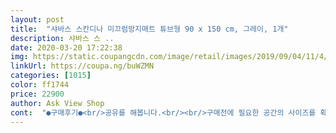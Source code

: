```yaml
---
layout: post 
title:  "샤바스 스칸디나 미끄럼방지매트 튜브형 90 x 150 cm, 그레이, 1개" 
description: 샤바스 스 ..
date: 2020-03-20 17:22:38 
img: https://static.coupangcdn.com/image/retail/images/2019/09/04/11/4/c9e9aef5-83be-4f37-92ee-782e004e2502.jpg 
linkUrl: https://coupa.ng/buWZMN 
categories: [1015] 
color: ff1744 
price: 22900 
author: Ask View Shop 
cont:  "●구매후기●<br/>공유를 해봅니다.<br/><br/>구매전에 필요한 공간의 사이즈를 확인하고<br/>구입한 매트를 깔아줍니다.<br/><br/>그레이컬러로 깔았더니 안정적인 느낌도있고<br/>그만큼 발로 밟았을때 쿠션감이있어서<br/>깔끔하면서도 살림도구들과도 컬러가<br/>들어보면 무게가 좀 있어요.<br/><br/>막상 만져보면 합성고무 재질이라 말려있는걸<br/>매트위에 서 있어도 불편하지않더군요.<br/><br/>무난한 그레이색이 물때가 생겨도 튀지않을 것 같아 골랐는데 색상 좋았구, 매트를 욕실 전체를 깔기엔 부담스러워서 아이 동선위주로 사이즈를 재서 주문했는데 딱 원하는 사이즈로 들어맞았어요!<br/>미끄럼방지매트지만 튜브형이라<br/>선택하고 구입했습니다.<br/><br/>손가락으로 눌러보면 사진처럼됩니다.<br/><br/>아이가 배변을 가리기 시작한 후부터는 화장실 출입이 잦아지고 손씻기, 양치 등을 스스로 할 나이가 되었더라구요.<br/> 혹시나 조심성 없는 아이가 미끄러질까 걱정되어 미끄럼방지용 매트를 구입했어요.<br/><br/>앞베란다에서 화분갈이를 하거나 빨래를 할때 바닥에 물기가 있어 갈때마다 신발을 벗고 신어야하는  불편함이 있었는데 요 매트 덕분에 그런 불편함이 해소 되었어요  and gt; and lt;! 크기가 넓고 큰 사이즈가 필요해서 조금 가격대가 있는 상품으로 구매를 했는데 가격대비 왕 만족입니다 ^^ 매트가 떠있는 높이도 높아 통풍도 잘되고 물도 잘 마르고 잘 흐를거 같아서 좋구요, 말캉발캉해서 발이 아프거나 하지도 않구, 물건을 떨어뜨려도 시끄럽거나 쉽게 깨지지 않을거 같아용 ~! 그레이 색깔도 너무 예뻐요 ~~<br/>예전부터 깔아놓고 싶었지만 사실 화장실엔 환기가 잘 안되고 습기가 많아 사이사이 물때나 곰팡이가 생길까봐 구입을 미룬 것도 있어요^^;<br/>이제는 아이혼자 화장실가더라도 안심안심~ ^^<br/>익숙한 검은 수염 디자인의 스칸디나!<br/>제가 조금만 부지런떨면 되는 것이고 사이 청소솔이나 청소용 락스 도포 후 세척하면 손쉽게 청소가 가능할 것 같더라고요~<br/>조화로워서 잘 선택했다싶습니다.<br/><br/>쿠팡에서 크기별로 판매하는 샤바스 스칸디나 매트를<br/>튜브의 끝부분을 확인시켜드리기위해<br/>포장을 뜯어보니 플라스틱하수관같은... <br/>.<br/>.<br/><br/>필요공간을 깨끗히 청소해준 후 물기도 말려줍니다.<br/><br/>공유를 해봅니다.<br/><br/>구매전에 필요한 공간의 사이즈를 확인하고<br/>구입한 매트를 깔아줍니다.<br/><br/>그레이컬러로 깔았더니 안정적인 느낌도있고<br/>그만큼 발로 밟았을때 쿠션감이있어서<br/>깔끔하면서도 살림도구들과도 컬러가<br/>들어보면 무게가 좀 있어요.<br/><br/>막상 만져보면 합성고무 재질이라 말려있는걸<br/>매트위에 서 있어도 불편하지않더군요.<br/><br/>무난한 그레이색이 물때가 생겨도 튀지않을 것 같아 골랐는데 색상 좋았구, 매트를 욕실 전체를 깔기엔 부담스러워서 아이 동선위주로 사이즈를 재서 주문했는데 딱 원하는 사이즈로 들어맞았어요!<br/>미끄럼방지매트지만 튜브형이라<br/>선택하고 구입했습니다.<br/><br/>손가락으로 눌러보면 사진처럼됩니다.<br/><br/>아이가 배변을 가리기 시작한 후부터는 화장실 출입이 잦아지고 손씻기, 양치 등을 스스로 할 나이가 되었더라구요.<br/> 혹시나 조심성 없는 아이가 미끄러질까 걱정되어 미끄럼방지용 매트를 구입했어요.<br/><br/>앞베란다에서 화분갈이를 하거나 빨래를 할때 바닥에 물기가 있어 갈때마다 신발을 벗고 신어야하는  불편함이 있었는데 요 매트 덕분에 그런 불편함이 해소 되었어요  and gt; and lt;! 크기가 넓고 큰 사이즈가 필요해서 조금 가격대가 있는 상품으로 구매를 했는데 가격대비 왕 만족입니다 ^^ 매트가 떠있는 높이도 높아 통풍도 잘되고 물도 잘 마르고 잘 흐를거 같아서 좋구요, 말캉발캉해서 발이 아프거나 하지도 않구, 물건을 떨어뜨려도 시끄럽거나 쉽게 깨지지 않을거 같아용 ~! 그레이 색깔도 너무 예뻐요 ~~<br/>예전부터 깔아놓고 싶었지만 사실 화장실엔 환기가 잘 안되고 습기가 많아 사이사이 물때나 곰팡이가 생길까봐 구입을 미룬 것도 있어요^^;<br/>이제는 아이혼자 화장실가더라도 안심안심~ ^^<br/>익숙한 검은 수염 디자인의 스칸디나!<br/>제가 조금만 부지런떨면 되는 것이고 사이 청소솔이나 청소용 락스 도포 후 세척하면 손쉽게 청소가 가능할 것 같더라고요~<br/>조화로워서 잘 선택했다싶습니다.<br/><br/>쿠팡에서 크기별로 판매하는 샤바스 스칸디나 매트를<br/>튜브의 끝부분을 확인시켜드리기위해<br/>포장을 뜯어보니 플라스틱하수관같은... <br/>.<br/>.<br/><br/>필요공간을 깨끗히 청소해준 후 물기도 말려줍니다.<br/><br/>" 
---
```

